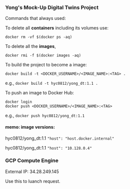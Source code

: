 ### Yong's Mock-Up Digital Twins Project


Commands that always used:

To delete all **containers** including its volumes use:

```docker
docker rm -vf $(docker ps -aq)
```

To delete all the **images**,

```
docker rmi -f $(docker images -aq)
```

To build the project to become a image:

```
docker build -t <DOCKER_USERNAME>/<IMAGE_NAME>:<TAG> .
```
e.g., `docker build -t hyc0812/yong_dt:1.1 .`

To push an image to Docker Hub:

```
docker login
docker push <DOCKER_USERNAME>/<IMAGE_NAME>:<TAG>
```
e.g., `docker push hyc0812/yong_dt:1.1`


#### memo: image versions:


hyc0812/yong_dt:1.1 `"host": "host.docker.internal"`

hyc0812/yong_dt:1.1 `"host": "10.128.0.4"`
 
 
### GCP Compute Engine

External IP: 34.28.249.145 

Use this to luanch request.


